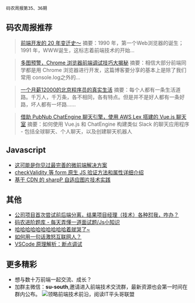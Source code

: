 `码农周报第35、36期`

码农周报推荐
-------

> [前端开发的 20 年变迁史～](https://mp.weixin.qq.com/s/WMLDiWIIUF84JyV8ykiV_g)
> 摘要：1990 年，第一个Web浏览器的诞生；1991 年，WWW诞生，这标志着前端技术的开始…

> [多图预警，Chrome 浏览器前端调试技巧大揭秘](https://mp.weixin.qq.com/s/3q_yblKxribOsdfXu9RHTw)
> 摘要：相信大部分前端同学都是用 Chrome 浏览器进行开发，这篇博客要分享的基本上是除了我们常用 console.log之外的…

> [一个月薪12000的北京程序员的真实生活](https://mp.weixin.qq.com/s/e5yx_7EdUx5ho6yaDyZvag)
> 摘要：每个人都有一条生活道路。千万人，千万条，各不相同，各有特点。但是并不是好人都有一条好路，坏人都有一坏路……

> [借助 PubNub ChatEngine 聊天引擎，使用 AWS Lex 搭建的 Vue.js 聊天室](https://javascriptweekly.com/link/50912/web)
> 摘要：如何使用 Vue.js 和 ChatEngine 构建类似 Slack 的聊天应用程序 - 包括全球聊天、个人聊天，以及创建聊天机器人

Javascript
-------
+ [这可能是你见过最完善的微前端解决方案](https://mp.weixin.qq.com/s/LWYu19rYUQDJP8l3Q2DXeQ)
+ [checkValidity 等 form 原生 JS 验证方法和属性详细介绍](https://www.zhangxinxu.com/wordpress/2019/08/js-checkvalidity-setcustomvalidity/)
+ [基于 CDN 的 sharpP 自适应图片技术实践](https://www.infoq.cn/article/iihT11p7DT2Wq4A6CZ95)

其他
-------
+ [公司项目首次尝试前后端分离，结果项目经理（技术）各种怼我，咋办？](https://mp.weixin.qq.com/s/xP8XdJthOMjjnfuaHAuCzw)
+ [码农进阶题库 - 每天弄懂一道面试题/Js小知识](https://www.javascriptc.com/interview-tips/zh_CN/javascript/)
+ [哈哈哈哈哈哈哈哈哈哈着就哭了~](https://mp.weixin.qq.com/s/8ATslWDTyyWQstgDStwb0g)
+ [如何用一句话激怒互联网人？](https://mp.weixin.qq.com/s/UgZK2xR-Vy-rkuttbWC_pQ)
+ [VSCode 原理解析：断点调试](https://mp.weixin.qq.com/s/qET5iXtrBZ2R4YRK_x1qzw)

更多精彩
-------
+ 想与数十万前端一起交流、成长？
+ 加群主微信：**su-south**,邀请进入前端技术交流群，最新资源也会第一时间在群内公布。
![领略前端技术前沿，阅读IT平头哥联盟](https://user-images.githubusercontent.com/18324563/70633966-608b2980-1c6c-11ea-8123-34f1fd13484e.png)





